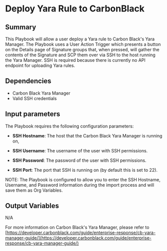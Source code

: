# Deploy Yara Rule to CarbonBlack
## Summary
This Playbook will allow a user deploy a Yara rule to Carbon Black's Yara Manager. The Playbook uses a User Action Trigger which presents a button on the Details page of Signature groups that, when pressed, will gather the contents of the Signature and SCP them over via SSH to the host running the Yara Manager. SSH is required because there is currently no API endpoint for uploading Yara rules.

## Dependencies
- Carbon Black Yara Manager
- Valid SSH credentials

## Input parameters
The Playbook requires the following configuration parameters:
- **SSH Hostname**: The host that the Carbon Black Yara Manager is running on,

- **SSH Username**: The username of the user with SSH permissions.

- **SSH Password**: The password of the user with SSH permissions.

- **SSH Port**: The port that SSH is running on (by default this is set to 22).

NOTE: The Playbook is configured to allow you to enter the SSH Hostname, Username, and Password information during the import process and will save them as Org Variables.


## Output Variables
N/A


For more information on Carbon Black's Yara Manager, please refer to [https://developer.carbonblack.com/guide/enterprise-response/cb-yara-manager-guide/](https://developer.carbonblack.com/guide/enterprise-response/cb-yara-manager-guide/)